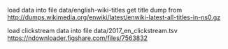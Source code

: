 load data into file data/english-wiki-titles
get title dump from http://dumps.wikimedia.org/enwiki/latest/enwiki-latest-all-titles-in-ns0.gz

load clickstream data into file data/2017_en_clickstream.tsv
https://ndownloader.figshare.com/files/7563832

